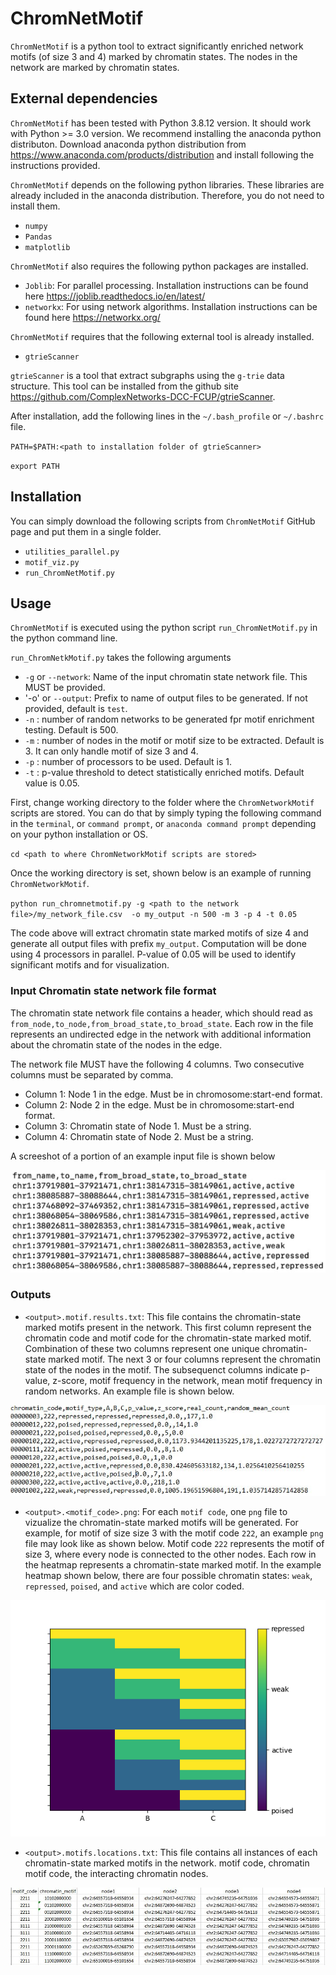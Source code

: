 # ChromNetMotif
`ChromNetMotif` is a python tool to extract significantly enriched network motifs (of size 3 and 4) marked by chromatin states. The nodes in the network are marked by chromatin states.

## External dependencies

`ChromNetMotif` has been tested with Python 3.8.12 version. It should work with Python >= 3.0 version. We recommend installing the anaconda python distributon. Download anaconda python distribution from https://www.anaconda.com/products/distribution and install following the instructions provided.

`ChromNetMotif` depends on the following python libraries. These libraries are already included in the anaconda distribution. Therefore, you do not need to install them.

- `numpy`
- `Pandas`
- `matplotlib`


`ChromNetMotif` also requires the following python packages are installed.
- `Joblib`: For parallel processing. Installation instructions can be found here https://joblib.readthedocs.io/en/latest/
- `networkx`: For using network algorithms. Installation instructions can be found here https://networkx.org/


`ChromNetMotif` requires that the following external tool  is already installed.

- `gtrieScanner`

`gtrieScanner` is a tool that extract subgraphs using the `g-trie` data structure. This tool can be installed from the github site https://github.com/ComplexNetworks-DCC-FCUP/gtrieScanner.

After installation, add the following lines in the `~/.bash_profile` or `~/.bashrc` file.

`PATH=$PATH:<path to installation folder of gtrieScanner>`

`export PATH`

## Installation


You can simply download the following scripts from `ChromNetMotif` GitHub page and put them in a single folder. 

- `utilities_parallel.py`
- `motif_viz.py`
- `run_ChromNetMotif.py`


## Usage

`ChromNetMotif` is executed using the python script `run_ChromNetMotif.py` in the python command line.

`run_ChromNetkMotif.py` takes the following arguments

- `-g` or `--network`: Name of the input chromatin state network file. This MUST be provided.
- '-o' or `--output`: Prefix to name of output files to be generated. If not provided, default is `test`.
- `-n` : number of random networks to be generated fpr motif enrichment testing. Default is 500.
- `-m` : number of nodes in the motif or motif size to be extracted. Default is 3. It can only handle motif of size 3 and 4. 
- `-p` : number of processors to be used. Default is 1.
- `-t` : p-value threshold to detect statistically enriched motifs. Default value is 0.05.

First, change working directory to the folder where the `ChromNetworkMotif` scripts are stored. You can do that by simply typing the following command in the `terminal`, or `command prompt`, or  `anaconda command prompt` depending on your python installation or OS.

`cd <path to where ChromNetworkMotif scripts are stored>`

Once the working directory is set, shown below is an example of running `ChromNetworkMotif`.

`python run_chromnetmotif.py -g <path to the network file>/my_network_file.csv  -o my_output -n 500 -m 3 -p 4 -t 0.05`

The code above will extract chromatin state marked motifs of size 4 and generate all output files with prefix `my_output`. Computation will be done using 4 processors in parallel. P-value of 0.05 will be used to identify significant motifs and for visualization.
  
### Input Chromatin state network file format

The chromatin state network file contains a header, which should read as `from_node,to_node,from_broad_state,to_broad_state`.
Each row in the file represents an undirected edge in the network with additional information about the chromatin state of the nodes in the edge.

The network file MUST have the following 4 columns. Two consecutive columns must be separated by comma.

- Column 1: Node 1 in the edge. Must be in chromosome:start-end format.
- Column 2: Node 2 in the edge. Must be in chromosome:start-end format.
- Column 3: Chromatin state of Node 1. Must be a string.
- Column 4: Chromatin state of Node 2. Must be a string.

A screeshot of a portion of an example input file is shown below

![alt text](https://github.com/lncRNAAddict/ChromNetworkMotif/blob/main/Figures/chromatin_state_file.jpg)

### Outputs

- `<output>.motif.results.txt`: This file contains the chromatin-state marked motifs present in the network. This first column represent the chromatin code and motif code for the chromatin-state marked motif. Combination of these two columns represent one unique chromatin-state marked motif. The next 3 or four columns represent the chromatin state of the nodes in the motif. The subsequenct columns indicate p-value, z-score, motif frequency in the network, mean motif frequency in random networks. 
An example file is shown below.

![alt text](https://github.com/lncRNAAddict/ChromNetworkMotif/blob/main/Figures/motif_results.JPG)
- `<output>.<motif_code>.png`: For each `motif code`, one `png` file to vizualize the chromatin-state marked motifs will be generated. For example, for motif of size size 3 with the motif code `222`, an example `png` file may look like as shown below. Motif code `222` represents the motif of size 3, where every node is connected to the other nodes. Each row in the heatmap represents a chromatin-state marked motif. In the example heatmap shown below, there are four possible chromatin states: `weak`, `repressed`, `poised`, and `active` which are color coded. 

![chromatin-state marked motifs for motif of size 3 with motif code `222`](https://github.com/lncRNAAddict/ChromNetworkMotif/blob/main/Figures/hela_motif_3.222.png)
- `<output>.motifs.locations.txt`: This file contains all instances of each chromatin-state marked motifs in the network. motif code, chromatin motif code, the interacting chromatin nodes. 

![alt text](https://github.com/lncRNAAddict/ChromNetworkMotif/blob/main/Figures/motif_location.JPG)
